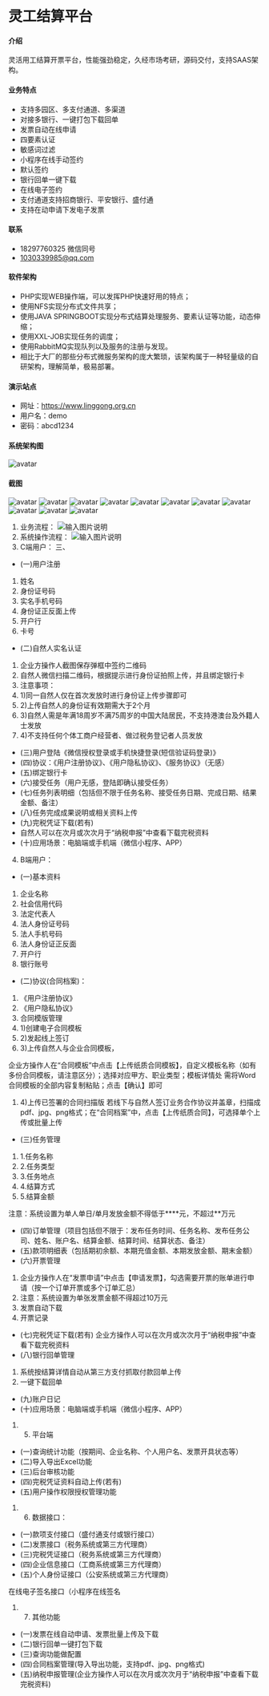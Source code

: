 # 灵工结算平台

#### 介绍
灵活用工结算开票平台，性能强劲稳定，久经市场考研，源码交付，支持SAAS架构。

#### 业务特点
- 支持多园区、多支付通道、多渠道
- 对接多银行、一键打包下载回单
- 发票自动在线申请
- 四要素认证
- 敏感词过滤
- 小程序在线手动签约
- 默认签约
- 银行回单一键下载
- 在线电子签约
- 支付通道支持招商银行、平安银行、盛付通
- 支持在动申请下发电子发票

#### 联系
- 18297760325 微信同号
- 1030339985@qq.com 

#### 软件架构

- PHP实现WEB操作端，可以发挥PHP快速好用的特点；
- 使用NFS实现分布式文件共享；
- 使用JAVA SPRINGBOOT实现分布式结算处理服务、要素认证等功能，动态伸缩；
- 使用XXL-JOB实现任务的调度；
- 使用RabbitMQ实现队列以及服务的注册与发现。
- 相比于大厂的那些分布式微服务架构的庞大繁琐，该架构属于一种轻量级的自研架构，理解简单，极易部署。

#### 演示站点
- 网址：https://www.linggong.org.cn
- 用户名：demo
- 密码：abcd1234

#### 系统架构图
![avatar](https://gitee.com/wugu/lhyg/raw/master/assets/13.jpg)

#### 截图
![avatar](https://gitee.com/wugu/lhyg/raw/master/assets/1.jpg)
![avatar](https://gitee.com/wugu/lhyg/raw/master/assets/2.jpg)
![avatar](https://gitee.com/wugu/lhyg/raw/master/assets/3.jpg)
![avatar](https://gitee.com/wugu/lhyg/raw/master/assets/4.jpg)
![avatar](https://gitee.com/wugu/lhyg/raw/master/assets/5.jpg)
![avatar](https://gitee.com/wugu/lhyg/raw/master/assets/7.jpg)
![avatar](https://gitee.com/wugu/lhyg/raw/master/assets/8.jpg)
![avatar](https://gitee.com/wugu/lhyg/raw/master/assets/9.jpg)
![avatar](https://gitee.com/wugu/lhyg/raw/master/assets/10.jpg)
![avatar](https://gitee.com/wugu/lhyg/raw/master/assets/11.jpg)
![avatar](https://gitee.com/wugu/lhyg/raw/master/assets/12.jpg)



1. 业务流程：
![输入图片说明](https://gitee.com/wugu/lhyg/raw/master/assets/1.png)
2. 系统操作流程：
![输入图片说明](https://gitee.com/wugu/lhyg/raw/master/assets/22.jpg)
3. C端用户：
三、
- (一)用户注册

1. 姓名
2. 身份证号码
3. 实名手机号码
4. 身份证正反面上传
5. 开户行
6. 卡号

- (二)自然人实名认证

1. 企业方操作人截图保存弹框中签约二维码
2. 自然人微信扫描二维码，根据提示进行身份证拍照上传，并且绑定银行卡
3. 注意事项：
4. 1)同一自然人仅在首次发放时进行身份证上传步骤即可
5. 2)上传自然人的身份证有效期需大于2个月
6. 3)自然人需是年满18周岁不满75周岁的中国大陆居民，不支持港澳台及外籍人士发放
7. 4)不支持任何个体工商户经营者、做过税务登记者人员发放


- (三)用户登陆《微信授权登录或手机快捷登录(短信验证码登录)》
- (四)协议：《用户注册协议》、《用户隐私协议》、《服务协议》（无感）
- (五)绑定银行卡
- (六)接受任务（用户无感，登陆即确认接受任务）
- (七)任务列表明细（包括但不限于任务名称、接受任务日期、完成日期、结果金额、备注）
- (八)任务完成成果说明或相关资料上传
- (九)完税凭证下载(若有)
- 自然人可以在次月或次次月于“纳税申报”中查看下载完税资料
- (十)应用场景：电脑端或手机端（微信小程序、APP）


4. B端用户：
- (一)基本资料

1. 企业名称
2. 社会信用代码
3. 法定代表人
4. 法人身份证号码
5. 法人手机号码
6. 法人身份证正反面
7. 开户行
8. 银行账号

- (二)协议(合同档案)：

1. 《用户注册协议》
2. 《用户隐私协议》
3. 合同模版管理
4. 1)创建电子合同模板
5. 2)发起线上签订
6. 3)上传自然人与企业合同模板，

企业方操作人在“合同模板”中点击【上传纸质合同模板】，自定义模板名称（如有多份合同模板，请注意区分）；选择对应甲方、职业类型；模板详情处 需将Word合同模板的全部内容复制粘贴；点击【确认】即可

1. 4)上传已签署的合同扫描版
若线下与自然人签订业务合作协议并盖章，扫描成pdf、jpg、png格式；在“合同档案”中，点击【上传纸质合同】，可选择单个上传或批量上传
- (三)任务管理

1. 1.任务名称
1. 2.任务类型
1. 3.任务地点
1. 4.结算方式
1. 5.结算金额

注意：系统设置为单人单日/单月发放金额不得低于****元，不超过**万元

- (四)订单管理（项目包括但不限于：发布任务时间、任务名称、发布任务公司、姓名、账户名、结算金额、结算时间、结算状态、备注）
- (五)款项明细表（包括期初余额、本期充值金额、本期发放金额、期末金额）
- (六)开票管理

1. 企业方操作人在“发票申请”中点击【申请发票】，勾选需要开票的账单进行申请（按一个订单开票或多个订单汇总）
2. 注意：系统设置为单张发票金额不得超过10万元
3. 发票自动下载
4. 开票记录

- (七)完税凭证下载(若有)
企业方操作人可以在次月或次次月于“纳税申报”中查看下载完税资料
- (八)银行回单管理

1. 系统按结算详情自动从第三方支付抓取付款回单上传
2. 一键下载回单


- (九)账户日记
- (十)应用场景：电脑端或手机端（微信小程序、APP）


1. 5. 平台端


- (一)查询统计功能（按期间、企业名称、个人用户名、发票开具状态等）
- (二)导入导出Excel功能
- (三)后台审核功能
- (四)完税凭证资料自动上传(若有)
- (五)用户操作权限授权管理功能



1. 6. 数据接口：

- (一)款项支付接口（盛付通支付或银行接口）
- (二)发票接口（税务系统或第三方代理商）
- (三)完税凭证接口（税务系统或第三方代理商）
- (四)企业信息接口（工商系统或第三方代理商）
- (五)个人身份证接口（公安系统或第三方代理商）

在线电子签名接口（小程序在线签名

1. 7. 其他功能

- (一)发票在线自动申请、发票批量上传及下载
- (二)银行回单一键打包下载
- (三)查询功能做配置
- (四)合同档案管理(导入导出功能，支持pdf、jpg、png格式)
- (五)纳税申报管理(企业方操作人可以在次月或次次月于“纳税申报”中查看下载完税资料)


